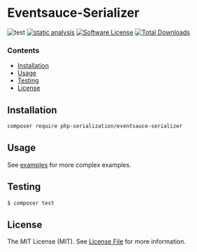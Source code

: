 # Eventsauce-Serializer

![test](https://github.com/php-serialization/eventsauce-serializer/workflows/test/badge.svg?event=push)
[![static analysis](https://github.com/php-serialization/eventsauce-serializer/workflows/static%20analysis/badge.svg)](https://github.com/php-serialization/eventsauce-serializer/actions?query=workflow%3A%22static+analysis%22)
[![Software License](https://img.shields.io/badge/license-MIT-brightgreen.svg?style=flat-square)](LICENSE)
[![Total Downloads](https://img.shields.io/packagist/dt/php-serialization/eventsauce-serializer.svg?style=flat-square)](https://packagist.org/packages/php-serialization/eventsauce-serializer)

### Contents

- [Installation](#installation)
- [Usage](#usage)
- [Testing](#testing)
- [License](#license)

## Installation

```bash
composer require php-serialization/eventsauce-serializer
```

## Usage

See [examples](examples) for more complex examples.

## Testing

``` bash
$ composer test
```  

## License

The MIT License (MIT). See [License File](LICENSE) for more information.
